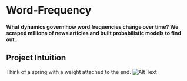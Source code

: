 # Word-Frequency
#### What dynamics govern how word frequencies change over time? We scraped millions of news articles and built probabilistic models to find out.

## Project Intuition
Think of a spring with a weight attached to the end. ![Alt Text](https://web2.ph.utexas.edu/~coker2/index.files/MassSpring.gif)
